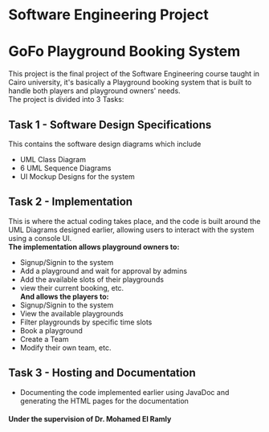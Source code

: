 # Software Engineering Project
# GoFo Playground Booking System
This project is the final project of the Software Engineering course taught in Cairo university, it's basically a
Playground booking system that is built to handle both players and playground owners' needs. \
The project is divided into 3 Tasks:
## Task 1 - Software Design Specifications
This contains the software design diagrams which include
- UML Class Diagram
- 6 UML Sequence Diagrams
- UI Mockup Designs for the system
## Task 2 - Implementation
This is where the actual coding takes place, and the code is built around the UML Diagrams designed earlier, allowing users to interact with the system using a console UI. \
**The implementation allows playground owners to:**
- Signup/Signin to the system
- Add a playground and wait for approval by admins
- Add the available slots of their playgrounds
- view their current booking, etc. \
**And allows the players to:**
- Signup/Signin to the system
- View the available playgrounds
- Filter playgrounds by specific time slots
- Book a playground
- Create a Team
- Modify their own team, etc.
## Task 3 - Hosting and Documentation
- Documenting the code implemented earlier using JavaDoc and generating the HTML pages for the documentation
#### Under the supervision of Dr. Mohamed El Ramly